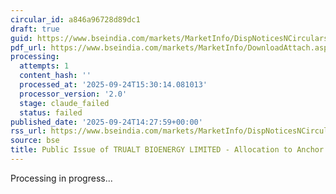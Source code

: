 ```yaml
---
circular_id: a846a96728d89dc1
draft: true
guid: https://www.bseindia.com/markets/MarketInfo/DispNoticesNCirculars.aspx?Noticeid={1EEFE5B1-ACA4-433F-802C-956188C957C8}&noticeno=20250924-56&dt=09/24/2025&icount=56&totcount=60&flag=0
pdf_url: https://www.bseindia.com/markets/MarketInfo/DownloadAttach.aspx?id=20250924-56&attachedId=f16203b0-2339-4926-a57c-a5ecae5ed12a
processing:
  attempts: 1
  content_hash: ''
  processed_at: '2025-09-24T15:30:14.081013'
  processor_version: '2.0'
  stage: claude_failed
  status: failed
published_date: '2025-09-24T14:27:59+00:00'
rss_url: https://www.bseindia.com/markets/MarketInfo/DispNoticesNCirculars.aspx?Noticeid={1EEFE5B1-ACA4-433F-802C-956188C957C8}&noticeno=20250924-56&dt=09/24/2025&icount=56&totcount=60&flag=0
source: bse
title: Public Issue of TRUALT BIOENERGY LIMITED - Allocation to Anchor Investors
---
```


Processing in progress...